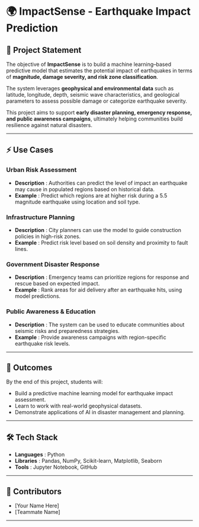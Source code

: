 # 🌍 ImpactSense - Earthquake Impact Prediction  

## 📌 Project Statement  
The objective of **ImpactSense** is to build a machine learning–based predictive model that estimates the potential impact of earthquakes in terms of **magnitude, damage severity, and risk zone classification**.  

The system leverages **geophysical and environmental data** such as latitude, longitude, depth, seismic wave characteristics, and geological parameters to assess possible damage or categorize earthquake severity.  

This project aims to support **early disaster planning, emergency response, and public awareness campaigns**, ultimately helping communities build resilience against natural disasters.  

---

## ⚡ Use Cases  

### Urban Risk Assessment  
* **Description** : Authorities can predict the level of impact an earthquake may cause in populated regions based on historical data.  
* **Example** : Predict which regions are at higher risk during a 5.5 magnitude earthquake using location and soil type.  

### Infrastructure Planning  
* **Description** : City planners can use the model to guide construction policies in high-risk zones.  
* **Example** : Predict risk level based on soil density and proximity to fault lines.  

### Government Disaster Response  
* **Description** : Emergency teams can prioritize regions for response and rescue based on expected impact.  
* **Example** : Rank areas for aid delivery after an earthquake hits, using model predictions.  

### Public Awareness & Education  
* **Description** : The system can be used to educate communities about seismic risks and preparedness strategies.  
* **Example** : Provide awareness campaigns with region-specific earthquake risk levels.  

---

## 🎯 Outcomes  
By the end of this project, students will:  
- Build a predictive machine learning model for earthquake impact assessment.  
- Learn to work with real-world geophysical datasets.  
- Demonstrate applications of AI in disaster management and planning.  

---

## 🛠 Tech Stack  
- **Languages** : Python  
- **Libraries** : Pandas, NumPy, Scikit-learn, Matplotlib, Seaborn  
- **Tools** : Jupyter Notebook, GitHub  

---

## 👥 Contributors  
- [Your Name Here]  
- [Teammate Name]  

---
